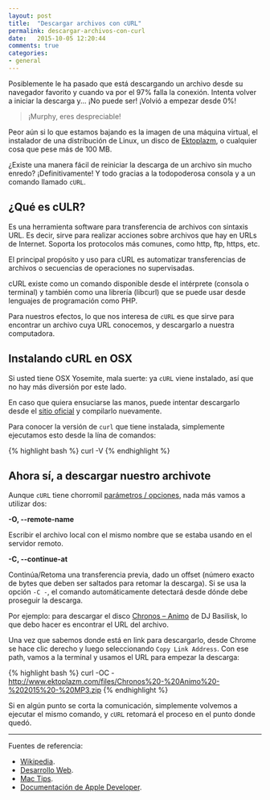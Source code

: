 ```yaml
---
layout: post
title:  "Descargar archivos con cURL"
permalink: descargar-archivos-con-curl
date:   2015-10-05 12:20:44
comments: true
categories:
- general
---
```


Posiblemente le ha pasado que está descargando un archivo desde su navegador favorito y cuando va por el 97% falla la conexión. Intenta volver a iniciar la descarga y... ¡No puede ser! ¡Volvió a empezar desde 0%!

> ¡Murphy, eres despreciable!

Peor aún si lo que estamos bajando es la imagen de una máquina virtual, el instalador de una distribución de Linux, un disco de [Ektoplazm](http://www.ektoplazm.com/), o cualquier cosa que pese más de 100 MB.

¿Existe una manera fácil de reiniciar la descarga de un archivo sin mucho enredo? ¡Definitivamente! Y todo gracias a la todopoderosa consola y a un comando llamado `cURL`.

<!--more-->

## ¿Qué es cULR?

Es una herramienta software para transferencia de archivos con sintaxis URL. Es decir, sirve para realizar acciones sobre archivos que hay en URLs de Internet. Soporta los protocolos más comunes, como http, ftp, https, etc.

El principal propósito y uso para cURL es automatizar transferencias de archivos o secuencias de operaciones no supervisadas.

cURL existe como un comando disponible desde el intérprete (consola o terminal) y también como una librería (libcurl) que se puede usar desde lenguajes de programación como PHP.

Para nuestros efectos, lo que nos interesa de `cURL` es que sirve para encontrar un archivo cuya URL conocemos, y descargarlo a nuestra computadora.

## Instalando cURL en OSX

Si usted tiene OSX Yosemite, mala suerte: ya `cURL` viene instalado, así que no hay más diversión por este lado.

En caso que quiera ensuciarse las manos, puede intentar descargarlo desde el [sitio oficial](http://curl.haxx.se/download.html∫) y compilarlo nuevamente.

Para conocer la versión de `curl` que tiene instalada, simplemente ejecutamos esto desde la lína de comandos:

{% highlight bash %}
curl -V
{% endhighlight %}

## Ahora sí, a descargar nuestro archivote

Aunque `cURL` tiene chorromil [parámetros / opciones](http://curl.haxx.se/docs/manpage.html), nada más vamos a utilizar dos:

**-O, --remote-name**

Escribir el archivo local con el mismo nombre que se estaba usando en el servidor remoto.

**-C, --continue-at**

Continúa/Retoma una transferencia previa, dado un offset (número exacto de bytes que deben ser saltados para retomar la descarga). Si se usa la opción `-C -`, el comando automáticamente detectará desde dónde debe proseguir la descarga.

Por ejemplo: para descargar el disco [Chronos – Animo](http://www.ektoplazm.com/free-music/chronos-animo) de DJ Basilisk, lo que debo hacer es encontrar el URL del archivo.

Una vez que sabemos donde está en link para descargarlo, desde Chrome se hace clic derecho y luego seleccionando `Copy Link Address`. Con ese path, vamos a la terminal y usamos el URL para empezar la descarga:

{% highlight bash %}
curl -OC - http://www.ektoplazm.com/files/Chronos%20-%20Animo%20-%202015%20-%20MP3.zip
{% endhighlight %}

Si en algún punto se corta la comunicación, simplemente volvemos a ejecutar el mismo comando, y `cURL` retomará el proceso en el punto donde quedó.

---

Fuentes de referencia:

* [Wikipedia](https://es.wikipedia.org/wiki/CURL).
* [Desarrollo Web](http://www.desarrolloweb.com/faq/que-es-curl.html).
* [Mac Tips](http://best-mac-tips.com/2012/02/05/resuming-broken-downloads/).
* [Documentación de Apple Developer](https://developer.apple.com/library/mac/documentation/Darwin/Reference/ManPages/man1/curl.1.html).
